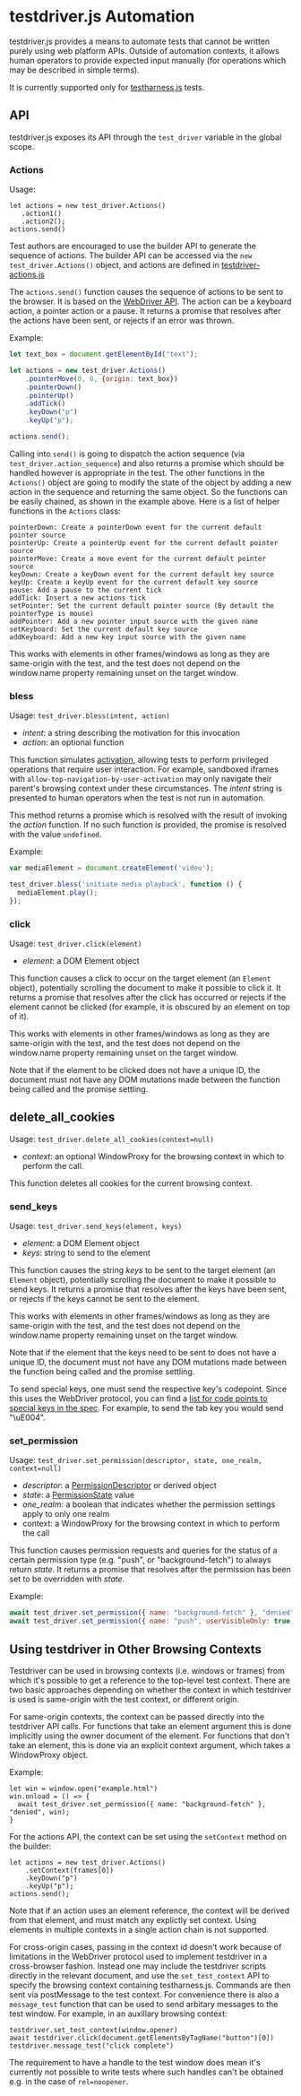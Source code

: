 # testdriver.js Automation

testdriver.js provides a means to automate tests that cannot be
written purely using web platform APIs. Outside of automation
contexts, it allows human operators to provide expected input
manually (for operations which may be described in simple terms).

It is currently supported only for [testharness.js](testharness)
tests.

## API

testdriver.js exposes its API through the `test_driver` variable in
the global scope.

### Actions
Usage:
```
let actions = new test_driver.Actions()
   .action1()
   .action2();
actions.send()
```

Test authors are encouraged to use the builder API to generate the
sequence of actions. The builder API can be accessed via the `new
test_driver.Actions()` object, and actions are defined in
[testdriver-actions.js](https://github.com/web-platform-tests/wpt/blob/master/resources/testdriver-actions.js)

The `actions.send()` function causes the sequence of actions to be
sent to the browser. It is based on the [WebDriver
API](https://w3c.github.io/webdriver/#actions).  The action can be a
keyboard action, a pointer action or a pause. It returns a promise
that resolves after the actions have been sent, or rejects if an error
was thrown.


Example:

```js
let text_box = document.getElementById("text");

let actions = new test_driver.Actions()
    .pointerMove(0, 0, {origin: text_box})
    .pointerDown()
    .pointerUp()
    .addTick()
    .keyDown("p")
    .keyUp("p");

actions.send();
```

Calling into `send()` is going to dispatch the action sequence (via
`test_driver.action_sequence`) and also returns a promise which should
be handled however is appropriate in the test. The other functions in
the `Actions()` object are going to modify the state of the object by
adding a new action in the sequence and returning the same object. So
the functions can be easily chained, as shown in the example
above. Here is a list of helper functions in the `Actions` class:

```
pointerDown: Create a pointerDown event for the current default pointer source
pointerUp: Create a pointerUp event for the current default pointer source
pointerMove: Create a move event for the current default pointer source
keyDown: Create a keyDown event for the current default key source
keyUp: Create a keyUp event for the current default key source
pause: Add a pause to the current tick
addTick: Insert a new actions tick
setPointer: Set the current default pointer source (By detault the pointerType is mouse)
addPointer: Add a new pointer input source with the given name
setKeyboard: Set the current default key source
addKeyboard: Add a new key input source with the given name
```

This works with elements in other frames/windows as long as they are
same-origin with the test, and the test does not depend on the
window.name property remaining unset on the target window.

### bless

Usage: `test_driver.bless(intent, action)`
 * _intent_: a string describing the motivation for this invocation
 * _action_: an optional function

This function simulates [activation][activation], allowing tests to
perform privileged operations that require user interaction. For
example, sandboxed iframes with
`allow-top-navigation-by-user-activation` may only navigate their
parent's browsing context under these circumstances. The _intent_
string is presented to human operators when the test is not run in
automation.

This method returns a promise which is resolved with the result of
invoking the _action_ function. If no such function is provided, the
promise is resolved with the value `undefined`.

Example:

```js
var mediaElement = document.createElement('video');

test_driver.bless('initiate media playback', function () {
  mediaElement.play();
});
```

### click

Usage: `test_driver.click(element)`
 * _element_: a DOM Element object

This function causes a click to occur on the target element (an
`Element` object), potentially scrolling the document to make it
possible to click it. It returns a promise that resolves after the
click has occurred or rejects if the element cannot be clicked (for
example, it is obscured by an element on top of it).

This works with elements in other frames/windows as long as they are
same-origin with the test, and the test does not depend on the
window.name property remaining unset on the target window.

Note that if the element to be clicked does not have a unique ID, the
document must not have any DOM mutations made between the function
being called and the promise settling.

## delete_all_cookies

Usage: `test_driver.delete_all_cookies(context=null)`
 * _context_: an optional WindowProxy for the browsing context in which to
              perform the call.

This function deletes all cookies for the current browsing context.

### send_keys

Usage: `test_driver.send_keys(element, keys)`
 * _element_: a DOM Element object
 * _keys_: string to send to the element

This function causes the string _keys_ to be sent to the target
element (an `Element` object), potentially scrolling the document to
make it possible to send keys. It returns a promise that resolves
after the keys have been sent, or rejects if the keys cannot be sent
to the element.

This works with elements in other frames/windows as long as they are
same-origin with the test, and the test does not depend on the
window.name property remaining unset on the target window.

Note that if the element that the keys need to be sent to does not have
a unique ID, the document must not have any DOM mutations made
between the function being called and the promise settling.

To send special keys, one must send the respective key's codepoint. Since this uses the WebDriver protocol, you can find a [list for code points to special keys in the spec](https://w3c.github.io/webdriver/#keyboard-actions).
For example, to send the tab key you would send "\uE004".

[activation]: https://html.spec.whatwg.org/multipage/interaction.html#activation

### set_permission

Usage: `test_driver.set_permission(descriptor, state, one_realm, context=null)`
 * _descriptor_: a
   [PermissionDescriptor](https://w3c.github.io/permissions/#dictdef-permissiondescriptor)
   or derived object
 * _state_: a
   [PermissionState](https://w3c.github.io/permissions/#enumdef-permissionstate)
   value
 * _one_realm_: a boolean that indicates whether the permission settings
   apply to only one realm
 * context: a WindowProxy for the browsing context in which to perform the call

This function causes permission requests and queries for the status of a
certain permission type (e.g. "push", or "background-fetch") to always
return _state_. It returns a promise that resolves after the permission has
been set to be overridden with _state_.

Example:

``` js
await test_driver.set_permission({ name: "background-fetch" }, "denied");
await test_driver.set_permission({ name: "push", userVisibleOnly: true }, "granted", true);
```

## Using testdriver in Other Browsing Contexts

Testdriver can be used in browsing contexts (i.e. windows or frames)
from which it's possible to get a reference to the top-level test
context. There are two basic approaches depending on whether the
context in which testdriver is used is same-origin with the test
context, or different origin.

For same-origin contexts, the context can be passed directly into the
testdriver API calls. For functions that take an element argument this
is done implicitly using the owner document of the element. For
functions that don't take an element, this is done via an explicit
context argument, which takes a WindowProxy object.

Example:
```
let win = window.open("example.html")
win.onload = () => {
  await test_driver.set_permission({ name: "background-fetch" }, "denied", win);
}
```

For the actions API, the context can be set using the `setContext`
method on the builder:

```
let actions = new test_driver.Actions()
    .setContext(frames[0])
    .keyDown("p")
    .keyUp("p");
actions.send();
```

Note that if an action uses an element reference, the context will be
derived from that element, and must match any explictly set
context. Using elements in multiple contexts in a single action chain
is not supported.


For cross-origin cases, passing in the context id doesn't work because
of limitations in the WebDriver protocol used to implement testdriver
in a cross-browser fashion. Instead one may include the testdriver
scripts directly in the relevant document, and use the
`set_test_context` API to specify the browsing context containing
testharness.js. Commands are then sent via postMessage to the test
context. For convenience there is also a `message_test` function that
can be used to send arbitary messages to the test window. For example,
in an auxillary browsing context:


```
testdriver.set_test_context(window.opener)
await testdriver.click(document.getElementsByTagName("button")[0])
testdriver.message_test("click complete")
```

The requirement to have a handle to the test window does mean it's
currently not possible to write tests where such handles can't be
obtained e.g. in the case of `rel=noopener`.
